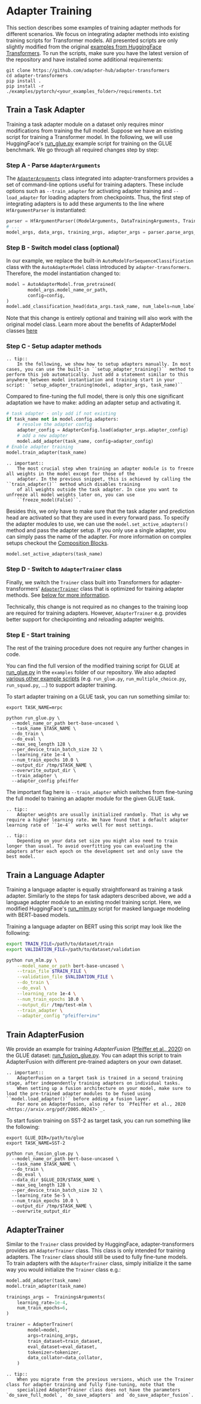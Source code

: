 # Adapter Training

This section describes some examples of training adapter methods for different scenarios. We focus on integrating adapter methods into existing training scripts for Transformer models.
All presented scripts are only slightly modified from the original [examples from HuggingFace Transformers](https://huggingface.co/transformers/examples.html).
To run the scripts, make sure you have the latest version of the repository and have installed some additional requirements:

```
git clone https://github.com/adapter-hub/adapter-transformers
cd adapter-transformers
pip install .
pip install -r ./examples/pytorch/<your_examples_folder>/requirements.txt
```

## Train a Task Adapter

Training a task adapter module on a dataset only requires minor modifications from training the full model.
Suppose we have an existing script for training a Transformer model.
In the following, we will use HuggingFace's [run_glue.py](https://github.com/Adapter-Hub/adapter-transformers/blob/master/examples/text-classification/run_glue.py) example script for training on the GLUE benchmark.
We go through all required changes step by step:

### Step A - Parse `AdapterArguments`

The [`AdapterArguments`](transformers.adapters.training.AdapterArguments) class integrated into adapter-transformers provides a set of command-line options useful for training adapters.
These include options such as `--train_adapter` for activating adapter training and `--load_adapter` for loading adapters from checkpoints.
Thus, the first step of integrating adapters is to add these arguments to the line where `HfArgumentParser` is instantiated:

```python
parser = HfArgumentParser((ModelArguments, DataTrainingArguments, TrainingArguments, AdapterArguments))
# ...
model_args, data_args, training_args, adapter_args = parser.parse_args_into_dataclasses()
```

### Step B - Switch model class (optional)

In our example, we replace the built-in `AutoModelForSequenceClassification` class with the `AutoAdapterModel` class introduced by `adapter-transformers`.
Therefore, the model instantiation changed to:

```python
model = AutoAdapterModel.from_pretrained(
        model_args.model_name_or_path,
        config=config,
)
model.add_classification_head(data_args.task_name, num_labels=num_labels)
```

Note that this change is entirely optional and training will also work with the original model class.
Learn more about the benefits of AdapterModel classes [here](prediction_heads.md)

### Step C - Setup adapter methods

```{eval-rst}
.. tip::
    In the following, we show how to setup adapters manually. In most cases, you can use the built-in ``setup_adapter_training()`` method to perform this job automatically. Just add a statement similar to this anywhere between model instantiation and training start in your script: ``setup_adapter_training(model, adapter_args, task_name)``
```

Compared to fine-tuning the full model, there is only this one significant adaptation we have to make: adding an adapter setup and activating it.

```python
# task adapter - only add if not existing
if task_name not in model.config.adapters:
    # resolve the adapter config
    adapter_config = AdapterConfig.load(adapter_args.adapter_config)
    # add a new adapter
    model.add_adapter(task_name, config=adapter_config)
# Enable adapter training
model.train_adapter(task_name)
```

```{eval-rst}
.. important::
    The most crucial step when training an adapter module is to freeze all weights in the model except for those of the
    adapter. In the previous snippet, this is achieved by calling the ``train_adapter()`` method which disables training
    of all weights outside the task adapter. In case you want to unfreeze all model weights later on, you can use
    ``freeze_model(False)``.
```

Besides this, we only have to make sure that the task adapter and prediction head are activated so that they are used in every forward pass. To specify the adapter modules to use, we can use the `model.set_active_adapters()` 
method and pass the adapter setup. If you only use a single adapter, you can simply pass the name of the adapter. For more information
on complex setups checkout the [Composition Blocks](https://docs.adapterhub.ml/adapter_composition.html).

```python
model.set_active_adapters(task_name)
```

### Step D - Switch to `AdapterTrainer` class

Finally, we switch the `Trainer` class built into Transformers for adapter-transformers' [`AdapterTrainer`](transformers.adapters.AdapterTrainer) class that is optimized for training adapter methods.
See [below for more information](#adaptertrainer).

Technically, this change is not required as no changes to the training loop are required for training adapters.
However, `AdapterTrainer` e.g. provides better support for checkpointing and reloading adapter weights.

### Step E - Start training

The rest of the training procedure does not require any further changes in code.

You can find the full version of the modified training script for GLUE at [run_glue.py](https://github.com/Adapter-Hub/adapter-transformers/blob/master/examples/pytorch/text-classification/run_glue.py) in the `examples` folder of our repository.
We also adapted [various other example scripts](https://github.com/Adapter-Hub/adapter-transformers/tree/master/examples/pytorch) (e.g. `run_glue.py`, `run_multiple_choice.py`, `run_squad.py`, ...) to support adapter training.

To start adapter training on a GLUE task, you can run something similar to:

```
export TASK_NAME=mrpc

python run_glue.py \
  --model_name_or_path bert-base-uncased \
  --task_name $TASK_NAME \
  --do_train \
  --do_eval \
  --max_seq_length 128 \
  --per_device_train_batch_size 32 \
  --learning_rate 1e-4 \
  --num_train_epochs 10.0 \
  --output_dir /tmp/$TASK_NAME \
  --overwrite_output_dir \
  --train_adapter \
  --adapter_config pfeiffer
```

The important flag here is `--train_adapter` which switches from fine-tuning the full model to training an adapter module for the given GLUE task.

```{eval-rst}
.. tip::
    Adapter weights are usually initialized randomly. That is why we require a higher learning rate. We have found that a default adapter learning rate of ``1e-4`` works well for most settings.
```

```{eval-rst}
.. tip::
    Depending on your data set size you might also need to train longer than usual. To avoid overfitting you can evaluating the adapters after each epoch on the development set and only save the best model.
```

## Train a Language Adapter

Training a language adapter is equally straightforward as training a task adapter. Similarly to the steps for task adapters
described above, we add a language adapter module to an existing model training script. Here, we modified HuggingFace's [run_mlm.py](https://github.com/Adapter-Hub/adapter-transformers/blob/master/examples/pytorch/language-modeling/run_mlm.py) script for masked language modeling with BERT-based models.

Training a language adapter on BERT using this script may look like the following:

```bash
export TRAIN_FILE=/path/to/dataset/train
export VALIDATION_FILE=/path/to/dataset/validation

python run_mlm.py \
    --model_name_or_path bert-base-uncased \
    --train_file $TRAIN_FILE \
    --validation_file $VALIDATION_FILE \
    --do_train \
    --do_eval \
    --learning_rate 1e-4 \
    --num_train_epochs 10.0 \
    --output_dir /tmp/test-mlm \
    --train_adapter \
    --adapter_config "pfeiffer+inv"
```

## Train AdapterFusion

We provide an example for training _AdapterFusion_ ([Pfeiffer et al., 2020](https://arxiv.org/pdf/2005.00247)) on the GLUE dataset: [run_fusion_glue.py](https://github.com/Adapter-Hub/adapter-transformers/blob/master/examples/pytorch/adapterfusion/run_fusion_glue.py). 
You can adapt this script to train AdapterFusion with different pre-trained adapters on your own dataset.

```{eval-rst}
.. important::
    AdapterFusion on a target task is trained in a second training stage, after independently training adapters on individual tasks.
    When setting up a fusion architecture on your model, make sure to load the pre-trained adapter modules to be fused using ``model.load_adapter()`` before adding a fusion layer.
    For more on AdapterFusion, also refer to `Pfeiffer et al., 2020 <https://arxiv.org/pdf/2005.00247>`_.
```

To start fusion training on SST-2 as target task, you can run something like the following:

```
export GLUE_DIR=/path/to/glue
export TASK_NAME=SST-2

python run_fusion_glue.py \
  --model_name_or_path bert-base-uncased \
  --task_name $TASK_NAME \
  --do_train \
  --do_eval \
  --data_dir $GLUE_DIR/$TASK_NAME \
  --max_seq_length 128 \
  --per_device_train_batch_size 32 \
  --learning_rate 5e-5 \
  --num_train_epochs 10.0 \
  --output_dir /tmp/$TASK_NAME \
  --overwrite_output_dir
```


## AdapterTrainer

Similar to the `Trainer` class provided by HuggingFace, adapter-transformers provides an `AdapterTrainer` class. This class is only
intended for training adapters. The `Trainer` class should still be used to fully fine-tune models. To train adapters with the `AdapterTrainer`
class, simply initialize it the same way you would initialize the `Trainer` class e.g.: 

```python
model.add_adapter(task_name)
model.train_adapter(task_name)

trainings_args =  TrainingsArguments(
    learning_rate=1e-4,
    num_train_epochs=6,
)

trainer = AdapterTrainer(
        model=model,
        args=training_args,
        train_dataset=train_dataset,
        eval_dataset=eval_dataset,
        tokenizer=tokenizer,
        data_collator=data_collator,
    )
```
```{eval-rst}
.. tip::
    When you migrate from the previous versions, which use the Trainer class for adapter training and fully fine-tuning, note that the 
    specialized AdapterTrainer class does not have the parameters `do_save_full_model`, `do_save_adapters` and `do_save_adapter_fusion`.
```
